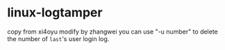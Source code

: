 # linux-logtamper
copy from xi4oyu
modify by zhangwei
you can use "-u number" to delete the number of `last`'s user login log.
